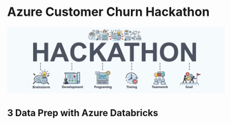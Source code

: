 # Azure Customer Churn Hackathon

![hackathon design](../images/hackathon.jpg)

## 3 Data Prep with Azure Databricks
